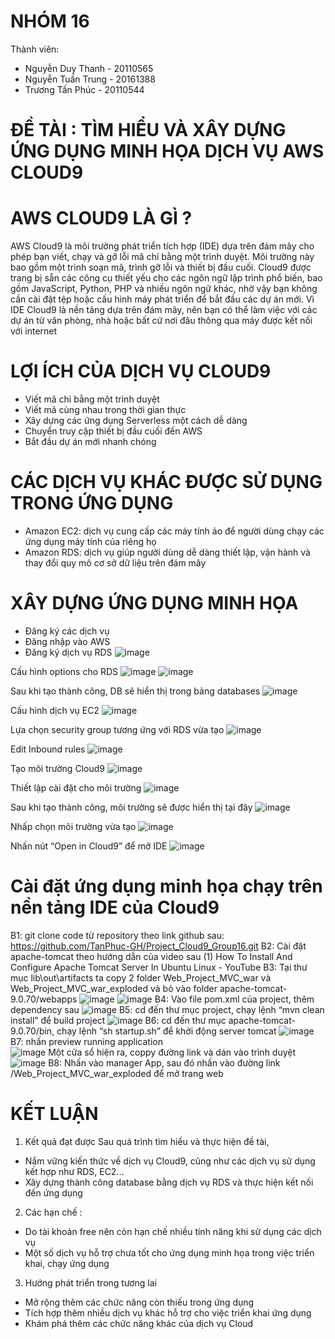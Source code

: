 # NHÓM 16
Thành viên:
- Nguyễn Duy Thanh - 20110565
- Nguyễn Tuấn Trung - 20161388
- Trương Tấn Phúc - 20110544
# ĐỀ TÀI : TÌM HIỂU VÀ XÂY DỰNG ỨNG DỤNG MINH HỌA DỊCH VỤ AWS CLOUD9

# AWS CLOUD9 LÀ GÌ ?
AWS Cloud9 là môi trường phát triển tích hợp (IDE) dựa trên đám mây cho phép bạn viết, chạy và gỡ lỗi mã chỉ bằng một trình duyệt. Môi trường này bao gồm một trình soạn mã, trình gỡ lỗi và thiết bị đầu cuối. Cloud9 được trang bị sẵn các công cụ thiết yếu cho các ngôn ngữ lập trình phổ biến, bao gồm JavaScript, Python, PHP và nhiều ngôn ngữ khác, nhờ vậy bạn không cần cài đặt tệp hoặc cấu hình máy phát triển để bắt đầu các dự án mới. Vì IDE Cloud9 là nền tảng dựa trên đám mây, nên bạn có thể làm việc với các dự án từ văn phòng, nhà hoặc bất cứ nơi đâu thông qua máy được kết nối với internet
# LỢI ÍCH CỦA DỊCH VỤ CLOUD9
  - Viết mã chỉ bằng một trình duyệt 
  - Viết mã cùng nhau trong thời gian thực 
  - Xây dựng các ứng dụng Serverless một cách dễ dàng 
  - Chuyển truy cập thiết bị đầu cuối đến AWS 
  - Bắt đầu dự án mới nhanh chóng 
# CÁC DỊCH VỤ KHÁC ĐƯỢC SỬ DỤNG TRONG ỨNG DỤNG
- Amazon EC2: dịch vụ cung cấp các máy tính ảo để người dùng chạy các ứng dụng máy tính của riêng họ
- Amazon RDS: dịch vụ giúp người dùng dễ dàng thiết lập, vận hành và thay đổi quy mô cơ sở dữ liệu trên đám mây

# XÂY DỰNG ỨNG DỤNG MINH HỌA
- Đăng ký các dịch vụ
- Đăng nhập vào AWS 
-	Đăng ký dịch vụ RDS 
	![image](https://user-images.githubusercontent.com/94969319/206835665-9ccd82c3-fe15-41ef-988f-ee5210d27714.png)

Cấu hình options cho RDS 
 ![image](https://user-images.githubusercontent.com/94969319/206835669-618c1d8c-5586-4479-9be6-76c9eb43dfe4.png)
![image](https://user-images.githubusercontent.com/94969319/206835673-85d43d9f-4dc7-48df-b53b-a75a9f9e7288.png)

Sau khi tạo thành công, DB sẽ hiển thị trong bảng databases 
![image](https://user-images.githubusercontent.com/94969319/206835677-3d0fefa1-9b10-4d2c-b0d5-984521bfed6e.png)

Cấu hình dịch vụ EC2 
![image](https://user-images.githubusercontent.com/94969319/206835678-9e76d4d3-b22b-4cf8-965b-a89eebef4d1b.png)

Lựa chọn security group tương ứng với RDS vừa tạo 
![image](https://user-images.githubusercontent.com/94969319/206835679-2c8a5325-5997-44f5-883c-17d5f91a91b5.png)

Edit Inbound rules
 ![image](https://user-images.githubusercontent.com/94969319/206835680-785bcbf1-b88a-445f-91a5-f407ea009e39.png)

Tạo môi trường Cloud9
 ![image](https://user-images.githubusercontent.com/94969319/206835681-cb3f546d-5745-476a-b286-b28379f174e4.png)

Thiết lập cài đặt cho môi trường 
 ![image](https://user-images.githubusercontent.com/94969319/206835684-918e43f3-6bf8-4374-a4d5-94237a045f75.png)

Sau khi tạo thành công, môi trường sẽ được hiển thị tại đây 
![image](https://user-images.githubusercontent.com/94969319/206835687-8d689d45-eed0-4553-9003-a21a17181758.png)

Nhấp chọn môi trường vừa tạo 
![image](https://user-images.githubusercontent.com/94969319/206835692-04d46659-de22-4454-b91b-552749e6a5e1.png)

Nhấn nút “Open in Cloud9” để mở IDE 
![image](https://user-images.githubusercontent.com/94969319/206835693-6c25ef85-7d56-4d3c-84c4-046e92650059.png)

# Cài đặt ứng dụng minh họa chạy trên nền tảng IDE của Cloud9
B1: git clone code từ repository theo link github sau: 
	https://github.com/TanPhuc-GH/Project_Cloud9_Group16.git
B2: Cài đặt apache-tomcat theo hướng dẫn của video sau
	(1) How To Install And Configure Apache Tomcat Server In Ubuntu Linux - YouTube
B3: Tại thư mục lib\out\artifacts ta copy 2 folder Web_Project_MVC_war và Web_Project_MVC_war_exploded và bỏ vào folder apache-tomcat-9.0.70/webapps
![image](https://user-images.githubusercontent.com/94969319/206835710-72ef4356-f911-495e-9664-38d55c14f447.png)
![image](https://user-images.githubusercontent.com/94969319/206835713-baff1e2f-0926-4123-997a-50cbdc5d6ec0.png)
B4: Vào file pom.xml của project, thêm dependency sau
![image](https://user-images.githubusercontent.com/94969319/206835718-15d2a07f-ece7-4256-a83c-213d0bc929b9.png)
B5: cd đến thư mục project, chạy lệnh “mvn clean install” để build project
![image](https://user-images.githubusercontent.com/94969319/206835719-afb0c3b6-84cd-410b-9c6c-1b11d497ed3d.png)
B6: cd đến thư mục apache-tomcat-9.0.70/bin, chạy lệnh “sh startup.sh” để khởi động server tomcat
![image](https://user-images.githubusercontent.com/94969319/206835723-af18be4f-48bf-4956-9f79-2abb9715f8a6.png)
B7: nhấn preview running application  
![image](https://user-images.githubusercontent.com/94969319/206835729-283c8e2e-65ef-48b2-a126-a7bc3eef59a5.png)
Một cửa sổ hiện ra, coppy đường link và dán vào trình duyệt
![image](https://user-images.githubusercontent.com/94969319/206835734-925ac941-3a65-46f6-b0ec-75d305636b3c.png)
B8: Nhấn vào manager App, sau đó nhấn vào đường link /Web_Project_MVC_war_exploded để mở trang web

# KẾT LUẬN 
1. Kết quả đạt được
Sau quá trình tìm hiểu và thực hiện đề tài, 
-	Nắm vững kiến thức về dịch vụ Cloud9, cũng như các dịch vụ sử dụng kết hợp như RDS, EC2…
-	Xây dựng thành công database bằng dịch vụ RDS và thực hiện kết nối đến ứng dụng
2. Các hạn chế :
-	Do tài khoản free nên còn hạn chế nhiều tính năng khi sử dụng các dịch vụ
-	Một số dịch vụ hỗ trợ chưa tốt cho ứng dụng minh họa trong việc triển khai, chạy ứng dụng
3. Hướng phát triển trong tương lai
-	Mở rộng thêm các chức năng còn thiếu trong ứng dụng
-	Tích hợp thêm nhiều dịch vụ khác hỗ trợ cho việc triển khai ứng dụng
-	Khám phá thêm các chức năng khác của dịch vụ Cloud



